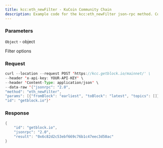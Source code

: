 ```yaml
---
title: kcc:eth_newFilter - KuCoin Community Chain
description: Example code for the kcc:eth_newFilter json-rpc method. Сomplete guide on how to use kcc:eth_newFilter json-rpc in GetBlock.io Web3 documentation.
---
```


### Parameters


`Object` - object

Filter options

### Request

``` java
curl --location --request POST 'https://kcc.getblock.io/mainnet/' \
--header 'x-api-key: YOUR-API-KEY' \
--header 'Content-Type: application/json' \
--data-raw '{"jsonrpc": "2.0",
"method": "eth_newFilter",
"params": [{"fromBlock": "earliest", "toBlock": "latest", "topics": []}],
"id": "getblock.io"}'
```

###  Response

``` java
{
    "id": "getblock.io",
    "jsonrpc": "2.0",
    "result": "0x6c82d2c53ebf669c76b1c47eec3d50ac"
}
```

